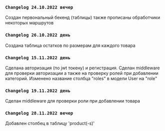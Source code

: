 ### `Changelog 24.10.2022 вечер`
Создан первональный бекенд (таблицы) также прописаны обработчики некоторых маршрутов
### `Changelog 26.10.2022 день`
Создана таблица остатков по размерам для каждого товара
### `Changelog 15.11.2022 день`
Сделана авторизация (по jwt токену) и регистрация.
Сделан middleware для проверки авторизации а также на проверку ролей при добавлении категорий.
Изменено название столбца "roles" в модели User на "role"
### `Changelog 19.11.2022 день`
Сделан middleware для проверки роли при добавлении товара
### `Changelog 28.11.2022 вечер`
Добавлен столбец в таблицу 'product(-s)'